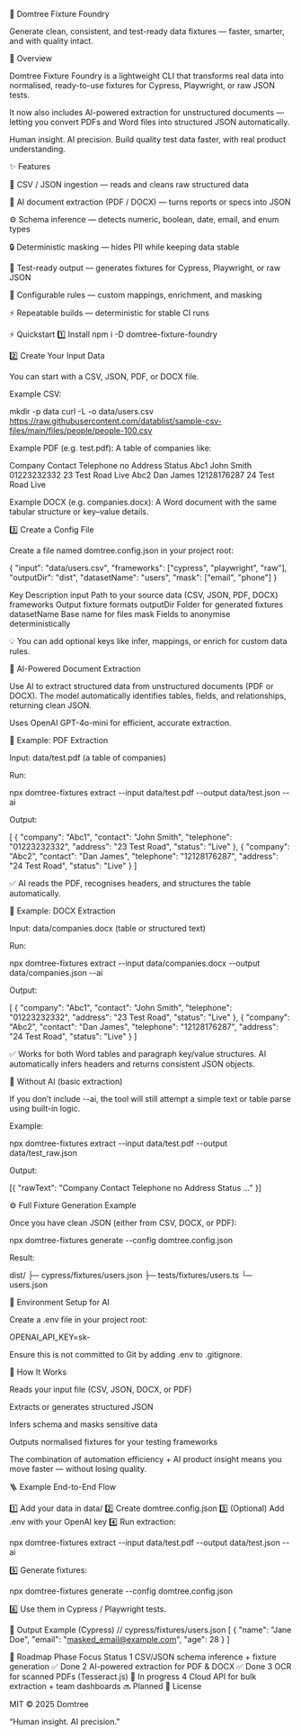 🧩 Domtree Fixture Foundry

Generate clean, consistent, and test-ready data fixtures — faster, smarter, and with quality intact.

🚀 Overview

Domtree Fixture Foundry is a lightweight CLI that transforms real data into normalised, ready-to-use fixtures for Cypress, Playwright, or raw JSON tests.

It now also includes AI-powered extraction for unstructured documents — letting you convert PDFs and Word files into structured JSON automatically.

Human insight. AI precision.
Build quality test data faster, with real product understanding.

✨ Features

📄 CSV / JSON ingestion — reads and cleans raw structured data

🧠 AI document extraction (PDF / DOCX) — turns reports or specs into JSON

⚙️ Schema inference — detects numeric, boolean, date, email, and enum types

🔒 Deterministic masking — hides PII while keeping data stable

🧩 Test-ready output — generates fixtures for Cypress, Playwright, or raw JSON

🧱 Configurable rules — custom mappings, enrichment, and masking

⚡ Repeatable builds — deterministic for stable CI runs

⚡ Quickstart
1️⃣ Install
npm i -D domtree-fixture-foundry

2️⃣ Create Your Input Data

You can start with a CSV, JSON, PDF, or DOCX file.

Example CSV:

mkdir -p data
curl -L -o data/users.csv https://raw.githubusercontent.com/datablist/sample-csv-files/main/files/people/people-100.csv


Example PDF (e.g. test.pdf):
A table of companies like:

Company	Contact	Telephone no	Address	Status
Abc1	John Smith	01223232332	23 Test Road	Live
Abc2	Dan James	12128176287	24 Test Road	Live

Example DOCX (e.g. companies.docx):
A Word document with the same tabular structure or key–value details.

3️⃣ Create a Config File

Create a file named domtree.config.json in your project root:

{
  "input": "data/users.csv",
  "frameworks": ["cypress", "playwright", "raw"],
  "outputDir": "dist",
  "datasetName": "users",
  "mask": ["email", "phone"]
}

Key	Description
input	Path to your source data (CSV, JSON, PDF, DOCX)
frameworks	Output fixture formats
outputDir	Folder for generated fixtures
datasetName	Base name for files
mask	Fields to anonymise deterministically

💡 You can add optional keys like infer, mappings, or enrich for custom data rules.

🧠 AI-Powered Document Extraction

Use AI to extract structured data from unstructured documents (PDF or DOCX).
The model automatically identifies tables, fields, and relationships, returning clean JSON.

Uses OpenAI GPT-4o-mini for efficient, accurate extraction.

📄 Example: PDF Extraction

Input: data/test.pdf (a table of companies)

Run:

npx domtree-fixtures extract --input data/test.pdf --output data/test.json --ai


Output:

[
  {
    "company": "Abc1",
    "contact": "John Smith",
    "telephone": "01223232332",
    "address": "23 Test Road",
    "status": "Live"
  },
  {
    "company": "Abc2",
    "contact": "Dan James",
    "telephone": "12128176287",
    "address": "24 Test Road",
    "status": "Live"
  }
]


✅ AI reads the PDF, recognises headers, and structures the table automatically.

📝 Example: DOCX Extraction

Input: data/companies.docx (table or structured text)

Run:

npx domtree-fixtures extract --input data/companies.docx --output data/companies.json --ai


Output:

[
  {
    "company": "Abc1",
    "contact": "John Smith",
    "telephone": "01223232332",
    "address": "23 Test Road",
    "status": "Live"
  },
  {
    "company": "Abc2",
    "contact": "Dan James",
    "telephone": "12128176287",
    "address": "24 Test Road",
    "status": "Live"
  }
]


✅ Works for both Word tables and paragraph key/value structures.
AI automatically infers headers and returns consistent JSON objects.

🔧 Without AI (basic extraction)

If you don’t include --ai, the tool will still attempt a simple text or table parse using built-in logic.

Example:

npx domtree-fixtures extract --input data/test.pdf --output data/test_raw.json


Output:

[{ "rawText": "Company Contact Telephone no Address Status ..." }]

⚙️ Full Fixture Generation Example

Once you have clean JSON (either from CSV, DOCX, or PDF):

npx domtree-fixtures generate --config domtree.config.json


Result:

dist/
 ├─ cypress/fixtures/users.json
 ├─ tests/fixtures/users.ts
 └─ users.json

🧩 Environment Setup for AI

Create a .env file in your project root:

OPENAI_API_KEY=sk-<your-openai-key>


Ensure this is not committed to Git by adding .env to .gitignore.

🧠 How It Works

Reads your input file (CSV, JSON, DOCX, or PDF)

Extracts or generates structured JSON

Infers schema and masks sensitive data

Outputs normalised fixtures for your testing frameworks

The combination of automation efficiency + AI product insight means you move faster — without losing quality.

🪜 Example End-to-End Flow

1️⃣ Add your data in data/
2️⃣ Create domtree.config.json
3️⃣ (Optional) Add .env with your OpenAI key
4️⃣ Run extraction:

npx domtree-fixtures extract --input data/test.pdf --output data/test.json --ai


5️⃣ Generate fixtures:

npx domtree-fixtures generate --config domtree.config.json


6️⃣ Use them in Cypress / Playwright tests.

💬 Output Example (Cypress)
// cypress/fixtures/users.json
[
  {
    "name": "Jane Doe",
    "email": "masked_email@example.com",
    "age": 28
  }
]

🧱 Roadmap
Phase	Focus	Status
1	CSV/JSON schema inference + fixture generation	✅ Done
2	AI-powered extraction for PDF & DOCX	✅ Done
3	OCR for scanned PDFs (Tesseract.js)	🚧 In progress
4	Cloud API for bulk extraction + team dashboards	🔜 Planned
🪪 License

MIT © 2025 Domtree

“Human insight. AI precision.”